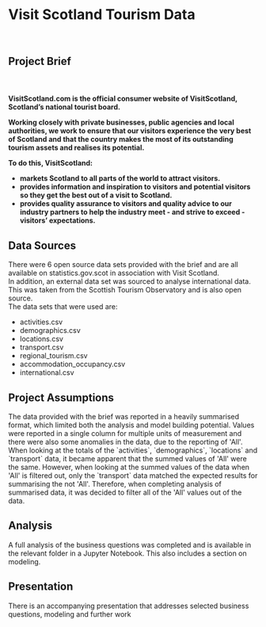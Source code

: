# Visit Scotland Tourism Data 
<br>
<h2> Project Brief </h2>
<br>
<h4>
<p>VisitScotland.com is the official consumer website of VisitScotland, Scotland’s national tourist board.</p>
<p>Working closely with private businesses, public agencies and local authorities, we work to ensure that our visitors experience the very best of Scotland and that the country makes the most of its outstanding tourism assets and realises its potential.</p>
To do this, VisitScotland:
<ul>
  <li>markets Scotland to all parts of the world to attract visitors.</li>
  <li>provides information and inspiration to visitors and potential visitors so they get the best out of a visit
to Scotland.</li>
  <li>provides quality assurance to visitors and quality advice to our industry partners to help the industry
meet - and strive to exceed - visitors’ expectations.</li>
</ul>
<h2> Data Sources </h2>
<p> There were 6 open source data sets provided with the brief and are all available on statistics.gov.scot in association with Visit Scotland.
<br>
In addition, an external data set was sourced to analyse international data. This was taken from the Scottish Tourism Observatory and is also open source.
<br>
The data sets that were used are:
<ul>
  <li>activities.csv</li>
  <li>demographics.csv</li>
  <li>locations.csv</li>
  <li>transport.csv</li>
  <li>regional_tourism.csv</li>
  <li>accommodation_occupancy.csv</li>
  <li>international.csv</li>
</ul>
<h2> Project Assumptions </h2>
<p> The data provided with the brief was reported in a heavily summarised format, which limited both the analysis and model building potential.
Values were reported in a single column for multiple units of measurement and there were also some anomalies in the data, due to the reporting of 'All'.
When looking at the totals of the `activities`, `demographics`, `locations` and `transport` data, it became apparent that the summed values of 'All' were
the same. However, when looking at the summed values of the data when 'All' is filtered out, only the `transport` data matched the expected results for summarising
the not 'All'. Therefore, when completing analysis of summarised data, it was decided to filter all of the 'All' values out of the data.</p>
<h2> Analysis </h2>
<p> A full analysis of the business questions was completed and is available in the relevant folder in a Jupyter Notebook. This also includes a section on 
modeling.</p>
<h2> Presentation </h2>
<p> There is an accompanying presentation that addresses selected business questions, modeling and further work</p>

